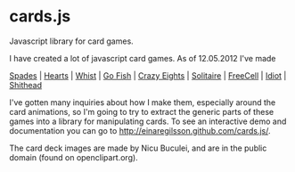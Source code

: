cards.js
========

Javascript library for card games.

I have created a lot of javascript card games. As of 12.05.2012 I've made

<a href="http://www.spades-cardgame.com/">Spades</a> 
| <a href="http://www.hearts-cardgame.com/">Hearts</a> 
| <a href="https://cardgames.io/whist/">Whist</a> 
| <a href="http://www.gofish-cardgame.com/">Go Fish</a> 
| <a href="http://www.crazyeights-cardgame.com/">Crazy Eights</a> 
| <a href="http://www.solitaire-cardgame.com/">Solitaire</a> 
| <a href="http://www.solitaire-cardgame.com/freecell/">FreeCell</a> 
| <a href="https://cardgames.io/idiot/">Idiot</a> 
| <a href="https://cardgames.io/shithead/">Shithead</a> 


I've gotten many inquiries about how I make them, especially around the card animations, so I'm going to try to extract the generic parts of these games into a library for manipulating cards. To see an interactive demo and documentation you can go to <a href="http://einaregilsson.github.com/cards.js/">http://einaregilsson.github.com/cards.js/</a>.

The card deck images are made by Nicu Buculei, and are in the public domain (found on openclipart.org).
